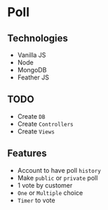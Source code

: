 # Poll

## Technologies
- Vanilla JS
- Node
- MongoDB
- Feather JS

## TODO
- Create `DB`
- Create `Controllers`
- Create `Views`

## Features
- Account to have poll `history`
- Make `public` or `private` poll
- 1 vote by customer
- `One` or `Multiple` choice
- `Timer` to vote

